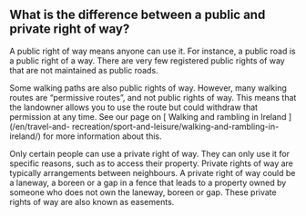 ##  What is the difference between a public and private right of way?

A public right of way means anyone can use it. For instance, a public road is
a public right of a way. There are very few registered public rights of way
that are not maintained as public roads.

Some walking paths are also public rights of way. However, many walking routes
are “permissive routes”, and not public rights of way. This means that the
landowner allows you to use the route but could withdraw that permission at
any time. See our page on [ Walking and rambling in Ireland ](/en/travel-and-
recreation/sport-and-leisure/walking-and-rambling-in-ireland/) for more
information about this.

Only certain people can use a private right of way. They can only use it for
specific reasons, such as to access their property. Private rights of way are
typically arrangements between neighbours. A private right of way could be a
laneway, a boreen or a gap in a fence that leads to a property owned by
someone who does not own the laneway, boreen or gap. These private rights of
way are also known as easements.
